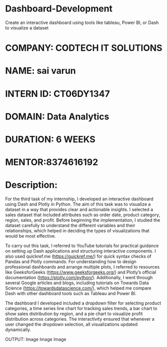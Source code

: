 
# Dashboard-Development
Create an interactive dashboard using tools like tableau, Power BI, or Dash to visualize a dataset

# COMPANY: CODTECH IT SOLUTIONS
# NAME: sai varun
# INTERN ID: CT06DY1347
# DOMAIN: Data Analytics
# DURATION: 6 WEEKS
# MENTOR:8374616192
# Description:
For the third task of my internship, I developed an interactive dashboard using Dash and Plotly in Python. The aim of this task was to visualize a dataset in a way that provides clear and actionable insights. I selected a sales dataset that included attributes such as order date, product category, region, sales, and profit. Before beginning the implementation, I studied the dataset carefully to understand the different variables and their relationships, which helped in deciding the types of visualizations that would be most effective.

To carry out this task, I referred to YouTube tutorials for practical guidance on setting up Dash applications and structuring interactive components. I also used quickref.me (https://quickref.me/) for quick syntax checks of Pandas and Plotly commands. For understanding how to design professional dashboards and arrange multiple plots, I referred to resources like GeeksforGeeks (https://www.geeksforgeeks.org/) and Plotly’s official documentation (https://plotly.com/python/). Additionally, I went through several Google articles and blogs, including tutorials on Towards Data Science (https://towardsdatascience.com/), which helped me compare Dash with other dashboard tools such as Tableau and Power BI.

The dashboard I developed included a dropdown filter for selecting product categories, a time series line chart for tracking sales trends, a bar chart to show sales distribution by region, and a pie chart to visualize profit distribution across categories. The interactivity ensured that whenever a user changed the dropdown selection, all visualizations updated dynamically.

OUTPUT:
Image Image Image
